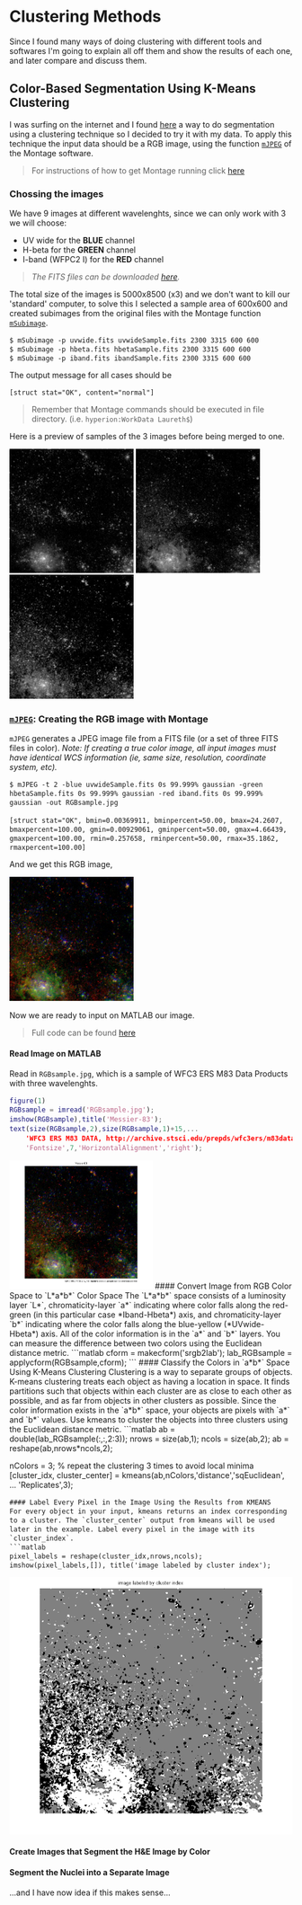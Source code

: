 # Clustering Methods

Since I found many ways of doing clustering with different tools and softwares I'm going to explain all off them
and show the results of each one, and later compare and discuss them.

## Color-Based Segmentation Using K-Means Clustering

I was surfing on the internet and I found [here](http://www.mathworks.com/help/images/examples/color-based-segmentation-using-k-means-clustering.html#zmw57dd0e2772) a way to do segmentation using a clustering technique so I decided to try it with my data.
To apply this technique the input data should be a RGB image, using the function [`mJPEG`](http://montage.ipac.caltech.edu/docs/mJPEG.html) of the Montage software. 
> For instructions of how to get Montage running click [here](https://github.com/LaurethTeX/Clustering/blob/master/Tools.md#montage)

### Chossing the images

We have 9 images at different wavelenghts, since we can only work with 3 we will choose:
* UV wide for the **BLUE** channel
* H-beta for the **GREEN** channel
* I-band (WFPC2 I) for the **RED** channel

> *The FITS files can be downloaded [here](http://archive.stsci.edu/prepds/wfc3ers/m83datalist.html).*

The total size of the images is 5000x8500 (x3) and we don't want to kill our 'standard' computer, to solve this I selected a sample area of 600x600 and created subimages from the original files with the Montage function [`mSubimage`](http://montage.ipac.caltech.edu/docs/mSubimage.html).
```
$ mSubimage -p uvwide.fits uvwideSample.fits 2300 3315 600 600
$ mSubimage -p hbeta.fits hbetaSample.fits 2300 3315 600 600
$ mSubimage -p iband.fits ibandSample.fits 2300 3315 600 600
```
The output message for all cases should be
```
[struct stat="OK", content="normal"]
```
> Remember that Montage commands should be executed in file directory. (i.e. `hyperion:WorkData Laureth$`)

Here is a preview of samples of the 3 images before being merged to one.

<html>
<body>

<img border="0" src="https://raw.githubusercontent.com/LaurethTeX/Clustering/master/uvwideSample.jpg" alt="uvwide" width="221" height="221">&nbsp;<img border="0" src="https://raw.githubusercontent.com/LaurethTeX/Clustering/master/hbetaSample.jpg" alt="hbeta" width="221" height="221">&nbsp;<img border="0" src="https://raw.githubusercontent.com/LaurethTeX/Clustering/master/ibandSample.jpg" alt="iband" width="221" height="221">
</body>
</html>

### [`mJPEG`](http://montage.ipac.caltech.edu/docs/mJPEG.html): Creating the RGB image with Montage

`mJPEG` generates a JPEG image file from a FITS file (or a set of three FITS files in color).
*Note: If creating a true color image, all input images must have identical WCS information (ie, same size, resolution, coordinate system, etc).*
```
$ mJPEG -t 2 -blue uvwideSample.fits 0s 99.999% gaussian -green hbetaSample.fits 0s 99.999% gaussian -red iband.fits 0s 99.999% gaussian -out RGBsample.jpg

[struct stat="OK", bmin=0.00369911, bminpercent=50.00, bmax=24.2607, bmaxpercent=100.00, gmin=0.00929061, gminpercent=50.00, gmax=4.66439, gmaxpercent=100.00, rmin=0.257658, rminpercent=50.00, rmax=35.1862, rmaxpercent=100.00]
```
And we get this RGB image,

<html>
<body>
<img border="0" src="https://raw.githubusercontent.com/LaurethTeX/Clustering/master/RGBsample.jpg" alt="uvwide" width="221" height="221">
<html>
<body>

Now we are ready to input on MATLAB our image.
> Full code can be found [here](https://github.com/LaurethTeX/Clustering/blob/master/TestMATLAB.m)

#### Read Image on MATLAB

Read in `RGBsample.jpg`, which is a sample of WFC3 ERS M83 Data Products with three wavelenghts.

```matlab
figure(1)
RGBsample = imread('RGBsample.jpg');
imshow(RGBsample),title('Messier-83');
text(size(RGBsample,2),size(RGBsample,1)+15,...
    'WFC3 ERS M83 DATA, http://archive.stsci.edu/prepds/wfc3ers/m83datalist.htm$
    'Fontsize',7,'HorizontalAlignment','right');
```
<html>
<body>
<img border="0" src="https://raw.githubusercontent.com/LaurethTeX/Clustering/master/fig1.png" alt="uvwide" width="255" height="229">
<html>
<body>
#### Convert Image from RGB Color Space to `L*a*b*` Color Space
The `L*a*b*` space consists of a luminosity layer `L*`, chromaticity-layer `a*` indicating where color falls along the red-green (in this particular case *Iband-Hbeta*) axis, and chromaticity-layer `b*` indicating where the color falls along the blue-yellow (*UVwide-Hbeta*) axis. All of the color information is in the `a*` and `b*` layers. You can measure the difference between two colors using the Euclidean distance metric.
```matlab
cform = makecform('srgb2lab');
lab_RGBsample = applycform(RGBsample,cform);
```
#### Classify the Colors in `a*b*` Space Using K-Means Clustering
Clustering is a way to separate groups of objects. K-means clustering treats each object as having a location in space. It finds partitions such that objects within each cluster are as close to each other as possible, and as far from objects in other clusters as possible.
Since the color information exists in the `a*b*` space, your objects are pixels with `a*` and `b*` values. Use kmeans to cluster the objects into three clusters using the Euclidean distance metric.
```matlab
ab = double(lab_RGBsample(:,:,2:3));
nrows = size(ab,1);
ncols = size(ab,2);
ab = reshape(ab,nrows*ncols,2);

nColors = 3;
% repeat the clustering 3 times to avoid local minima
[cluster_idx, cluster_center] = kmeans(ab,nColors,'distance','sqEuclidean', ...
                                      'Replicates',3);
```
#### Label Every Pixel in the Image Using the Results from KMEANS
For every object in your input, kmeans returns an index corresponding to a cluster. The `cluster_center` output from kmeans will be used later in the example. Label every pixel in the image with its `cluster_index`.
```matlab
pixel_labels = reshape(cluster_idx,nrows,ncols);
imshow(pixel_labels,[]), title('image labeled by cluster index');
```
<html>
<body>
<img border="0" src="https://raw.githubusercontent.com/LaurethTeX/Clustering/master/allcluster.png" alt="uvwide" width="510" height="458">
<html>
<body>

#### Create Images that Segment the H&E Image by Color

#### Segment the Nuclei into a Separate Image


...and I have now idea if this makes sense...
